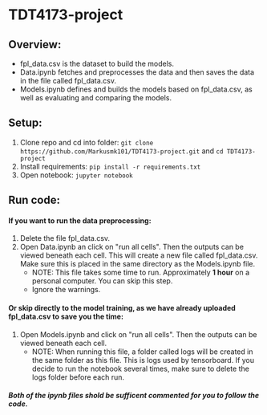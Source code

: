 # TDT4173-project

## Overview:

- fpl_data.csv is the dataset to build the models.
- Data.ipynb fetches and preprocesses the data and then saves the data in the file called fpl_data.csv.
- Models.ipynb defines and builds the models based on fpl_data.csv, as well as evaluating and comparing the models.


## Setup:

1. Clone repo and cd into folder: `git clone https://github.com/Markusmk101/TDT4173-project.git` and `cd TDT4173-project`
2. Install requirements: `pip install -r requirements.txt`
3. Open notebook: `jupyter notebook`

## Run code:

#### If you want to run the data preprocessing:
1. Delete the file fpl_data.csv.
2. Open Data.ipynb an click on "run all cells". Then the outputs can be viewed beneath each cell. This will create a new file called fpl_data.csv. Make sure this is placed in the same directory as the Models.ipynb file.
   - NOTE: This file takes some time to run. Approximately **1 hour** on a personal computer. You can skip this step. 
   - Ignore the warnings.

#### Or skip directly to the model training, as we have already uploaded fpl_data.csv to save you the time:
1. Open Models.ipynb and click on "run all cells". Then the outputs can be viewed beneath each cell.
   - NOTE: When running this file, a folder called logs will be created in the same folder as this file. This is logs used by tensorboard. If you decide to run the notebook several times, make sure to delete the logs folder before each run. 



##### Both of the ipynb files shold be sufficent commented for you to follow the code.

